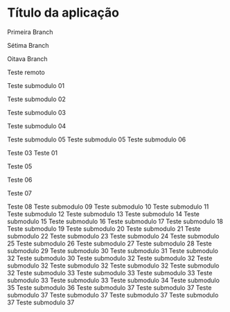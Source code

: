 Título da aplicação
=

Primeira Branch

Sétima Branch

Oitava Branch

Teste remoto

Teste submodulo 01

Teste submodulo 02

Teste submodulo 03

Teste submodulo 04

Teste submodulo 05
Teste submodulo 05
Teste submodulo 06

Teste 03
Teste 01

Teste 05

Teste 06

Teste 07

Teste 08
Teste submodulo 09
Teste submodulo 10
Teste submodulo 11
Teste submodulo 12
Teste submodulo 13
Teste submodulo 14
Teste submodulo 15
Teste submodulo 16
Teste submodulo 17
Teste submodulo 18
Teste submodulo 19
Teste submodulo 20
Teste submodulo 21
Teste submodulo 22
Teste submodulo 23
Teste submodulo 24
Teste submodulo 25
Teste submodulo 26
Teste submodulo 27
Teste submodulo 28
Teste submodulo 29
Teste submodulo 30
Teste submodulo 31
Teste submodulo 32
Teste submodulo 30
Teste submodulo 32
Teste submodulo 32
Teste submodulo 32
Teste submodulo 32
Teste submodulo 32
Teste submodulo 32
Teste submodulo 33
Teste submodulo 33
Teste submodulo 33
Teste submodulo 33
Teste submodulo 33
Teste submodulo 34
Teste submodulo 35
Teste submodulo 36
Teste submodulo 37
Teste submodulo 37
Teste submodulo 37
Teste submodulo 37
Teste submodulo 37
Teste submodulo 37
Teste submodulo 37
